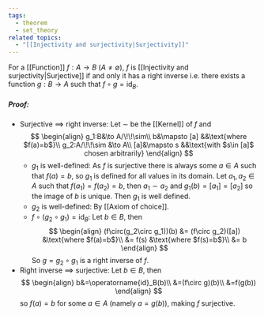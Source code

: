 ```yaml
---
tags:
  - theorem
  - set_theory
related topics:
  - "[[Injectivity and surjectivity|Surjectivity]]"
---
```

For a [[Function]] $f:A\to B$ ($A\neq \emptyset$), $f$ is [[Injectivity and surjectivity|Surjective]] if and only it has a right inverse i.e. there exists a function $g:B \to A$ such that $f\circ g = \operatorname{id}_B$.
##### Proof:
- Surjective $\implies$ right inverse:
	Let $\sim$ be the [[Kernel]] of $f$ and$$
	\begin{align}
		g_1:B&\to A/\!\!\sim\\
		b&\mapsto [a] &&\text{where $f(a)=b$}\\
		g_2:A/\!\!\sim &\to A\\
		[a]&\mapsto s &&\text{with $s\in [a]$ chosen arbitrarily}
	\end{align}
	$$
	- $g_1$ is well-defined:
		As $f$ is surjective there is always some $a\in A$ such that $f(a)=b$, so $g_1$ is defined for all values in its domain. Let $a_1,a_2\in A$ such that $f(a_1)=f(a_2)=b$, then $a_1\sim a_2$ and $g_1(b)=[a_1]=[a_2]$ so the image of $b$ is unique. Then $g_1$ is well defined.
	- $g_2$ is well-defined:
		By [[Axiom of choice]].
	- $f\circ(g_2\circ g_1)=\operatorname{id}_B$:
		Let $b\in B$, then$$
		\begin{align}
			(f\circ(g_2\circ g_1))(b) 
				&= (f\circ g_2)([a]) &\text{where $f(a)=b$}\\
			&= f(s) &\text{where $f(s)=b$}\\
			&= b
		\end{align}	
		$$So $g=g_2\circ g_1$ is a right inverse of $f$.
- Right inverse $\implies$ surjective:
	Let $b\in B$, then$$
	\begin{align}
		b&=\operatorname{id}_B(b)\\
		&=(f\circ g)(b)\\
		&=f(g(b))
	\end{align}
	$$so $f(a)=b$ for some $a\in A$ (namely $a=g(b)$), making $f$ surjective.